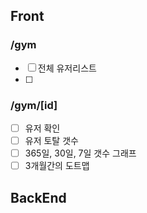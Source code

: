 
## Front
### /gym
- [ ] 전체 유저리스트
- [ ] 

### /gym/[id]
- [ ] 유저 확인
- [ ] 유저 토탈 갯수
- [ ] 365일, 30일, 7일 갯수 그래프 
- [ ] 3개월간의 도트맵

## BackEnd
